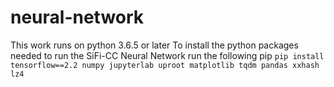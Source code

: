 # neural-network

This work runs on python 3.6.5 or later
To install the python packages needed to run the SiFi-CC Neural Network run the following pip
`pip install tensorflow==2.2 numpy jupyterlab uproot matplotlib tqdm pandas xxhash lz4`